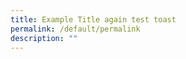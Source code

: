 ```yaml
---
title: Example Title again test toast
permalink: /default/permalink
description: ""
---
```












































